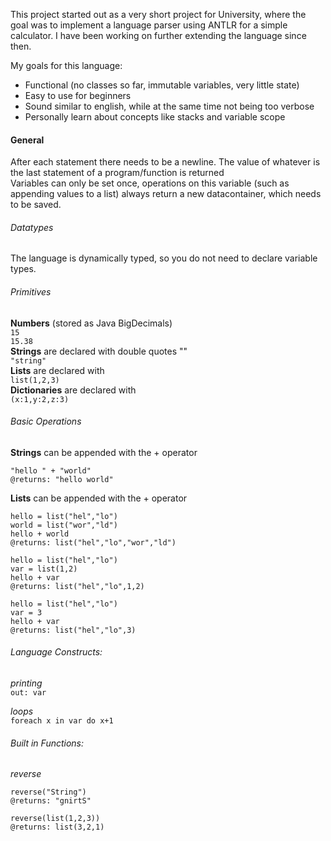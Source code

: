 This project started out as a very short project for University, where the goal was to implement a language parser
using ANTLR for a simple calculator. I have been working on further extending the language since then.

My goals for this language:

* Functional (no classes so far, immutable variables, very little state)
* Easy to use for beginners
* Sound similar to english, while at the same time not being too verbose
* Personally learn about concepts like stacks and variable scope

#### General

After each statement there needs to be a newline. The value of whatever is the last statement of 
a program/function is returned<br>
Variables can only be set once, operations on this variable (such as appending values to a list) 
always return a new datacontainer, which needs to be saved.

###### Datatypes
The language is dynamically typed, so you do not need to declare variable types.

###### Primitives
**Numbers** (stored as Java BigDecimals) <br>
`15` <br>
`15.38` <br>
**Strings** are declared with double quotes "" <br>
`"string"` <br>
**Lists** are declared with <br>
`list(1,2,3)` <br>
**Dictionaries** are declared with <br>
`(x:1,y:2,z:3)`

###### Basic Operations
**Strings** can be appended with the + operator <br>
```
"hello " + "world"
@returns: "hello world"
```

**Lists** can be appended with the + operator <br>
```
hello = list("hel","lo")
world = list("wor","ld")
hello + world
@returns: list("hel","lo","wor","ld")
```

```
hello = list("hel","lo")
var = list(1,2)
hello + var
@returns: list("hel","lo",1,2)
```

```
hello = list("hel","lo")
var = 3
hello + var
@returns: list("hel","lo",3)
```

###### Language Constructs:

*printing* <br>
`out: var`

*loops* <br>
`foreach x in var do x+1`

###### Built in Functions:
*reverse* <br>
```
reverse("String")
@returns: "gnirtS"
```
```
reverse(list(1,2,3))
@returns: list(3,2,1)
```